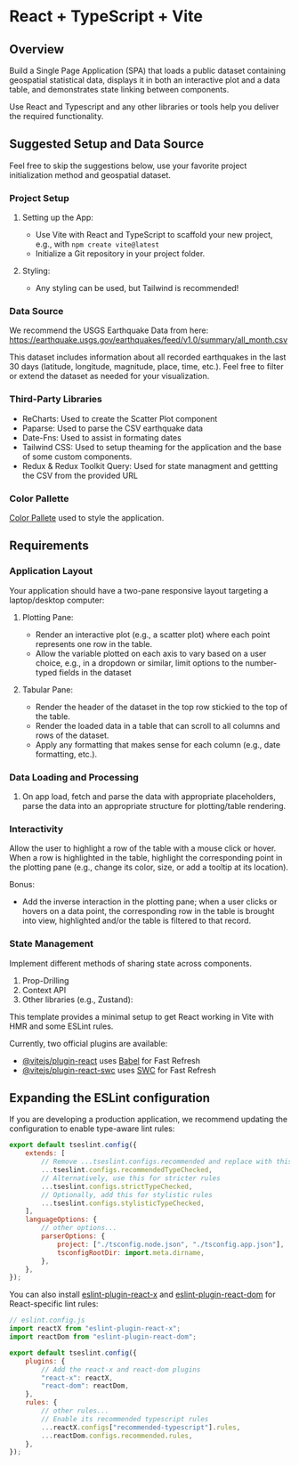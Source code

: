 # React + TypeScript + Vite

## Overview

Build a Single Page Application (SPA) that loads a public dataset containing geospatial statistical data, displays it in both an interactive plot and a data table, and demonstrates state linking between components.

Use React and Typescript and any other libraries or tools help you deliver the required functionality.

## Suggested Setup and Data Source

Feel free to skip the suggestions below, use your favorite project initialization method and geospatial dataset.

### Project Setup

1. Setting up the App:

   - Use Vite with React and TypeScript to scaffold your new project, e.g., with `npm create vite@latest`
   - Initialize a Git repository in your project folder.

2. Styling:
   - Any styling can be used, but Tailwind is recommended!

### Data Source

We recommend the USGS Earthquake Data from here:
<https://earthquake.usgs.gov/earthquakes/feed/v1.0/summary/all_month.csv>

This dataset includes information about all recorded earthquakes in the last 30 days (latitude, longitude, magnitude, place, time, etc.). Feel free to filter or extend the dataset as needed for your visualization.

### Third-Party Libraries

- ReCharts: Used to create the Scatter Plot component
- Paparse: Used to parse the CSV earthquake data
- Date-Fns: Used to assist in formating dates
- Tailwind CSS: Used to setup theaming for the application and the base of some custom components.
- Redux & Redux Toolkit Query: Used for state managment and gettting the CSV from the provided URL

### Color Pallette

[Color Pallete](https://coolors.co/palette/f0ead2-dde5b6-adc178-a98467-6c584c) used to style the application.

## Requirements

### Application Layout

Your application should have a two-pane responsive layout targeting a laptop/desktop computer:

1. Plotting Pane:

   - Render an interactive plot (e.g., a scatter plot) where each point represents one row in the table.
   - Allow the variable plotted on each axis to vary based on a user choice, e.g., in a dropdown or similar, limit options to the number-typed fields in the dataset

2. Tabular Pane:
   - Render the header of the dataset in the top row stickied to the top of the table.
   - Render the loaded data in a table that can scroll to all columns and rows of the dataset.
   - Apply any formatting that makes sense for each column (e.g., date formatting, etc.).

### Data Loading and Processing

1. On app load, fetch and parse the data with appropriate placeholders, parse the data into an appropriate structure for plotting/table rendering.

### Interactivity

Allow the user to highlight a row of the table with a mouse click or hover. When a row is highlighted in the table, highlight the corresponding point in the plotting pane (e.g., change its color, size, or add a tooltip at its location).

Bonus:

- Add the inverse interaction in the plotting pane; when a user clicks or hovers on a data point, the corresponding row in the table is brought into view, highlighted and/or the table is filtered to that record.

### State Management

Implement different methods of sharing state across components.

1. Prop-Drilling
2. Context API
3. Other libraries (e.g., Zustand):

This template provides a minimal setup to get React working in Vite with HMR and some ESLint rules.

Currently, two official plugins are available:

- [@vitejs/plugin-react](https://github.com/vitejs/vite-plugin-react/blob/main/packages/plugin-react) uses [Babel](https://babeljs.io/) for Fast Refresh
- [@vitejs/plugin-react-swc](https://github.com/vitejs/vite-plugin-react/blob/main/packages/plugin-react-swc) uses [SWC](https://swc.rs/) for Fast Refresh

## Expanding the ESLint configuration

If you are developing a production application, we recommend updating the configuration to enable type-aware lint rules:

```js
export default tseslint.config({
	extends: [
		// Remove ...tseslint.configs.recommended and replace with this
		...tseslint.configs.recommendedTypeChecked,
		// Alternatively, use this for stricter rules
		...tseslint.configs.strictTypeChecked,
		// Optionally, add this for stylistic rules
		...tseslint.configs.stylisticTypeChecked,
	],
	languageOptions: {
		// other options...
		parserOptions: {
			project: ["./tsconfig.node.json", "./tsconfig.app.json"],
			tsconfigRootDir: import.meta.dirname,
		},
	},
});
```

You can also install [eslint-plugin-react-x](https://github.com/Rel1cx/eslint-react/tree/main/packages/plugins/eslint-plugin-react-x) and [eslint-plugin-react-dom](https://github.com/Rel1cx/eslint-react/tree/main/packages/plugins/eslint-plugin-react-dom) for React-specific lint rules:

```js
// eslint.config.js
import reactX from "eslint-plugin-react-x";
import reactDom from "eslint-plugin-react-dom";

export default tseslint.config({
	plugins: {
		// Add the react-x and react-dom plugins
		"react-x": reactX,
		"react-dom": reactDom,
	},
	rules: {
		// other rules...
		// Enable its recommended typescript rules
		...reactX.configs["recommended-typescript"].rules,
		...reactDom.configs.recommended.rules,
	},
});
```
